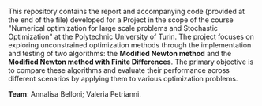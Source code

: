 This repository contains the report and accompanying code (provided at the end of the file) developed for a Project in the scope of the course "Numerical optimization for large scale problems and Stochastic Optimization" at the Polytechnic University of Turin.
The project focuses on exploring unconstrained optimization methods through the implementation and testing of two algorithms: the **Modified Newton method** and the **Modified Newton method with Finite Differences**.
The primary objective is to compare these algorithms and evaluate their performance across different scenarios by applying them to various optimization problems.

**Team**: Annalisa Belloni; Valeria Petrianni.
